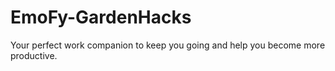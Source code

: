 # EmoFy-GardenHacks
Your perfect work companion to keep you going and help you become more productive.
